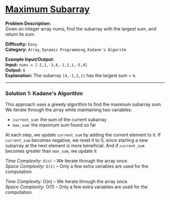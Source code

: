 # [Maximum Subarray](https://leetcode.com/problems/maximum-subarray/)

**Problem Description:**  
Given an integer array nums, find the subarray with the largest sum, and return its sum.

**Difficulty:** `Easy`   
**Category:** `Array`, `Dynamic Programming`, `Kadane's Algoritm`

**Example Input/Output:**  
**Input:** `nums = [-2,1,-3,4,-1,2,1,-5,4]`  
**Output:** `6`  
**Explanation:** The subarray `[4,-1,2,1]` has the largest sum = `6`.  

---

### Solution 1: Kadane's Algorithm  

This approach uses a greedy algorithm to find the maximum subarray sum. We iterate through the array while maintaining two variables:
- `current_sum`: the sum of the current subarray
- `max_sum`: the maximum sum found so far

At each step, we update `current_sum` by adding the current element to it. If `current_sum` becomes negative, we reset it to 0, since starting a new subarray at the next element is more beneficial. And if `current_sum` becomes greater than `max_sum`, we update it

*Time Complexity:* `O(n)` – We iterate through the array once.  
*Space Complexity:* `O(1)` – Only a few extra variables are used for the computation.


*Time Complexity:* O(n) – We iterate through the array once.  
*Space Complexity:* O(1) – Only a few extra variables are used for the computation.
